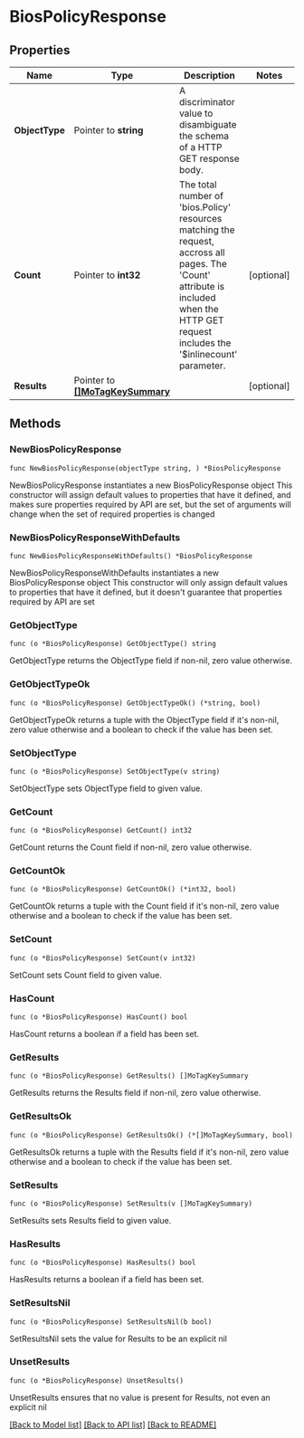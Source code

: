 # BiosPolicyResponse

## Properties

Name | Type | Description | Notes
------------ | ------------- | ------------- | -------------
**ObjectType** | Pointer to **string** | A discriminator value to disambiguate the schema of a HTTP GET response body. | 
**Count** | Pointer to **int32** | The total number of &#39;bios.Policy&#39; resources matching the request, accross all pages. The &#39;Count&#39; attribute is included when the HTTP GET request includes the &#39;$inlinecount&#39; parameter. | [optional] 
**Results** | Pointer to [**[]MoTagKeySummary**](MoTagKeySummary.md) |  | [optional] 

## Methods

### NewBiosPolicyResponse

`func NewBiosPolicyResponse(objectType string, ) *BiosPolicyResponse`

NewBiosPolicyResponse instantiates a new BiosPolicyResponse object
This constructor will assign default values to properties that have it defined,
and makes sure properties required by API are set, but the set of arguments
will change when the set of required properties is changed

### NewBiosPolicyResponseWithDefaults

`func NewBiosPolicyResponseWithDefaults() *BiosPolicyResponse`

NewBiosPolicyResponseWithDefaults instantiates a new BiosPolicyResponse object
This constructor will only assign default values to properties that have it defined,
but it doesn't guarantee that properties required by API are set

### GetObjectType

`func (o *BiosPolicyResponse) GetObjectType() string`

GetObjectType returns the ObjectType field if non-nil, zero value otherwise.

### GetObjectTypeOk

`func (o *BiosPolicyResponse) GetObjectTypeOk() (*string, bool)`

GetObjectTypeOk returns a tuple with the ObjectType field if it's non-nil, zero value otherwise
and a boolean to check if the value has been set.

### SetObjectType

`func (o *BiosPolicyResponse) SetObjectType(v string)`

SetObjectType sets ObjectType field to given value.


### GetCount

`func (o *BiosPolicyResponse) GetCount() int32`

GetCount returns the Count field if non-nil, zero value otherwise.

### GetCountOk

`func (o *BiosPolicyResponse) GetCountOk() (*int32, bool)`

GetCountOk returns a tuple with the Count field if it's non-nil, zero value otherwise
and a boolean to check if the value has been set.

### SetCount

`func (o *BiosPolicyResponse) SetCount(v int32)`

SetCount sets Count field to given value.

### HasCount

`func (o *BiosPolicyResponse) HasCount() bool`

HasCount returns a boolean if a field has been set.

### GetResults

`func (o *BiosPolicyResponse) GetResults() []MoTagKeySummary`

GetResults returns the Results field if non-nil, zero value otherwise.

### GetResultsOk

`func (o *BiosPolicyResponse) GetResultsOk() (*[]MoTagKeySummary, bool)`

GetResultsOk returns a tuple with the Results field if it's non-nil, zero value otherwise
and a boolean to check if the value has been set.

### SetResults

`func (o *BiosPolicyResponse) SetResults(v []MoTagKeySummary)`

SetResults sets Results field to given value.

### HasResults

`func (o *BiosPolicyResponse) HasResults() bool`

HasResults returns a boolean if a field has been set.

### SetResultsNil

`func (o *BiosPolicyResponse) SetResultsNil(b bool)`

 SetResultsNil sets the value for Results to be an explicit nil

### UnsetResults
`func (o *BiosPolicyResponse) UnsetResults()`

UnsetResults ensures that no value is present for Results, not even an explicit nil

[[Back to Model list]](../README.md#documentation-for-models) [[Back to API list]](../README.md#documentation-for-api-endpoints) [[Back to README]](../README.md)


